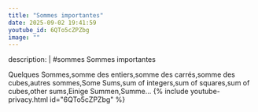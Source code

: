```yaml
---
title: "Sommes importantes"
date: 2025-09-02 19:41:59 
youtube_id: 6QTo5cZPZbg
image: ""
---
```

description: |
  #sommes
  Sommes importantes
  
  
  
  Quelques Sommes,somme des entiers,somme des carrés,somme des cubes,autres sommes,Some Sums,sum of integers,sum of squares,sum of cubes,other sums,Einige Summen,Summe...
{% include youtube-privacy.html id="6QTo5cZPZbg" %}
